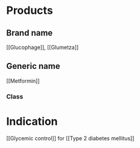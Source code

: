 # Products

## Brand name
[[Glucophage]], [[Glumetza]]

## Generic name
[[Metformin]]

### Class


# Indication
[[Glycemic control]] for [[Type 2 diabetes mellitus]]